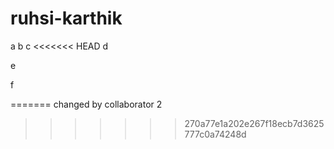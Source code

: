 # ruhsi-karthik

a
b
c
<<<<<<< HEAD
d

e

f

=======
changed by collaborator 2
>>>>>>> 270a77e1a202e267f18ecb7d3625777c0a74248d
